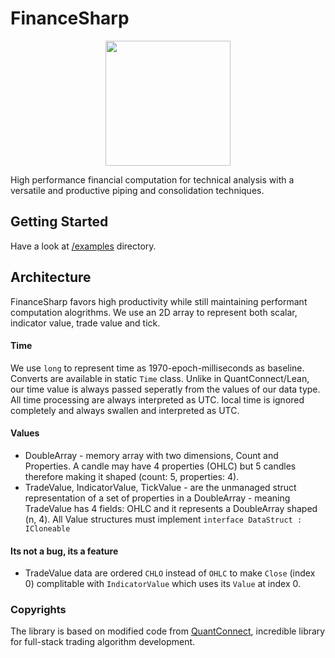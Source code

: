 # FinanceSharp
<p align="center">
  <img align="center" src="https://i.imgur.com/6601cb9.png" height=200  />
</p> 
High performance financial computation for technical analysis with a versatile and productive piping and consolidation techniques.

## Getting Started
Have a look at [/examples](https://github.com/Nucs/FinanceSharp/blob/master/examples/FinanceSharp.Examples/Program.cs) directory.

## Architecture
FinanceSharp favors high productivity while still maintaining performant computation alogrithms.
We use an 2D array to represent both scalar, indicator value, trade value and tick.
#### Time
We use `long` to represent time as 1970-epoch-milliseconds as baseline. Converts are available in static `Time` class.
Unlike in QuantConnect/Lean, our time value is always passed seperatly from the values of our data type.
All time processing are always interpreted as UTC. local time is ignored completely and always swallen and interpreted as UTC.

#### Values
- DoubleArray - memory array with two dimensions, Count and Properties. A candle may have 4 properties (OHLC) but 5 candles therefore making it shaped (count: 5, properties: 4).
- TradeValue, IndicatorValue, TickValue - are the unmanaged struct representation of a set of properties in a DoubleArray - meaning TradeValue has 4 fields: OHLC and it represents a DoubleArray shaped (n, 4).
  All Value structures must implement `interface DataStruct : ICloneable`

#### Its not a bug, its a feature
- TradeValue data are ordered `CHLO` instead of `OHLC` to make `Close` (index 0) complitable with `IndicatorValue` which uses its `Value` at index 0.

### Copyrights
The library is based on modified code from [QuantConnect](https://github.com/QuantConnect/Lean), incredible library for full-stack trading algorithm development.

